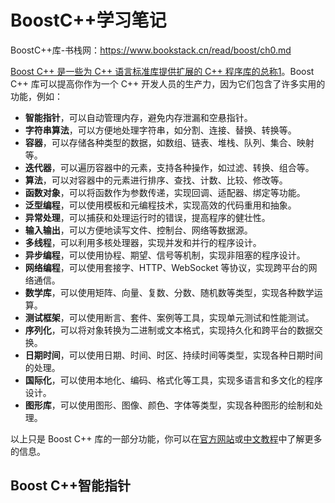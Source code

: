 # BoostC++学习笔记

BoostC++库-书栈网：https://www.bookstack.cn/read/boost/ch0.md



[Boost C++ 是一些为 C++ 语言标准库提供扩展的 C++ 程序库的总称](https://www.boost.org/)[1](https://www.boost.org/)。Boost C++ 库可以提高你作为一个 C++ 开发人员的生产力，因为它们包含了许多实用的功能，例如：

- **智能指针**，可以自动管理内存，避免内存泄漏和空悬指针。
- **字符串算法**，可以方便地处理字符串，如分割、连接、替换、转换等。
- **容器**，可以存储各种类型的数据，如数组、链表、堆栈、队列、集合、映射等。
- **迭代器**，可以遍历容器中的元素，支持各种操作，如过滤、转换、组合等。
- **算法**，可以对容器中的元素进行排序、查找、计数、比较、修改等。
- **函数对象**，可以将函数作为参数传递，实现回调、适配器、绑定等功能。
- **泛型编程**，可以使用模板和元编程技术，实现高效的代码重用和抽象。
- **异常处理**，可以捕获和处理运行时的错误，提高程序的健壮性。
- **输入输出**，可以方便地读写文件、控制台、网络等数据源。
- **多线程**，可以利用多核处理器，实现并发和并行的程序设计。
- **异步编程**，可以使用协程、期望、信号等机制，实现非阻塞的程序设计。
- **网络编程**，可以使用套接字、HTTP、WebSocket 等协议，实现跨平台的网络通信。
- **数学库**，可以使用矩阵、向量、复数、分数、随机数等类型，实现各种数学运算。
- **测试框架**，可以使用断言、套件、案例等工具，实现单元测试和性能测试。
- **序列化**，可以将对象转换为二进制或文本格式，实现持久化和跨平台的数据交换。
- **日期时间**，可以使用日期、时间、时区、持续时间等类型，实现各种日期时间的处理。
- **国际化**，可以使用本地化、编码、格式化等工具，实现多语言和多文化的程序设计。
- **图形库**，可以使用图形、图像、颜色、字体等类型，实现各种图形的绘制和处理。

以上只是 Boost C++ 库的一部分功能，你可以在[官方网站](https://www.boost.org/)或[中文教程](https://www.cnblogs.com/lidabo/p/9294874.html)中了解更多的信息。

## Boost C++智能指针